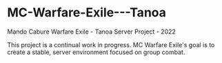 # MC-Warfare-Exile---Tanoa
Mando Cabure Warfare Exile - Tanoa Server Project - 2022


This project is a continual work in progress.  MC Warfare Exile's goal is to create a stable, server environment focused on group combat.
